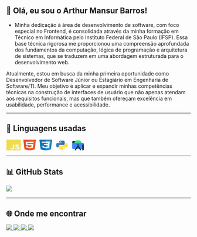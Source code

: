 ## 👋 Olá, eu sou o Arthur Mansur Barros!

- Minha dedicação à área de desenvolvimento de software, com foco especial no Frontend, é consolidada através da minha formação em Técnico em Informática pelo Instituto Federal de São Paulo (IFSP). Essa base técnica rigorosa me proporcionou uma compreensão aprofundada dos fundamentos da computação, lógica de programação e arquitetura de sistemas, que se traduzem em uma abordagem estruturada para o desenvolvimento web.

Atualmente, estou em busca da minha primeira oportunidade como Desenvolvedor de Software Júnior ou Estagiário em Engenharia de Software/TI. Meu objetivo é aplicar e expandir minhas competências técnicas na construção de interfaces de usuário que não apenas atendam aos requisitos funcionais, mas que também ofereçam excelência em usabilidade, performance e acessibilidade.

---

## 🧰 Linguagens usadas

<div style="display: inline_block">
  <img align="center" alt="Arthur-Js" height="30" width="40" src="https://raw.githubusercontent.com/devicons/devicon/master/icons/javascript/javascript-plain.svg">
  <img align="center" alt="Arthur-HTML" height="30" width="40" src="https://raw.githubusercontent.com/devicons/devicon/master/icons/html5/html5-original.svg">
  <img align="center" alt="Arthur-CSS" height="30" width="40" src="https://raw.githubusercontent.com/devicons/devicon/master/icons/css3/css3-original.svg">
  <img align="center" alt="Arthur-Python" height="30" width="40" src="https://raw.githubusercontent.com/devicons/devicon/master/icons/python/python-original.svg">
  <img align="center" alt="Arthur-AndroidStudio" height="30" width="40" src="https://raw.githubusercontent.com/devicons/devicon/master/icons/androidstudio/androidstudio-original.svg">
</div>

---

## 📊 GitHub Stats

<a href="https://github.com/ArthurBarros-hub">
  <img height="180em" src="https://github-readme-stats.vercel.app/api?username=ArthurBarros-hub&show_icons=true&theme=dark&include_all_commits=true&count_private=true"/>
</a>

---

## 🌐 Onde me encontrar

<div>
  <a href="https://www.youtube.com/@arthumansur" target="_blank">
    <img src="https://img.shields.io/badge/YouTube-FF0000?style=for-the-badge&logo=youtube&logoColor=white">
  </a>
  <a href="https://www.instagram.com/_bigbarros/" target="_blank">
    <img src="https://img.shields.io/badge/-Instagram-%23E4405F?style=for-the-badge&logo=instagram&logoColor=white">
  </a>
  <a href="https://mail.google.com/mail/?view=cm&to=barrosarthur312@gmail.com" target="_blank">
    <img src="https://img.shields.io/badge/-Gmail-%23333?style=for-the-badge&logo=gmail&logoColor=white">
  </a>
  <a href="https://www.linkedin.com/in/arthur-barros-05a617305" target="_blank">
    <img src="https://img.shields.io/badge/-LinkedIn-%230077B5?style=for-the-badge&logo=linkedin&logoColor=white">
  </a>
</div>


 

